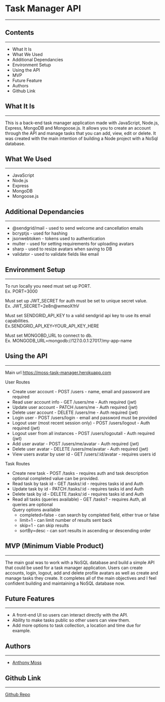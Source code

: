 # Task Manager API
---

## Contents
--- 
  * What It Is
  * What We Used
  * Additional Dependancies
  * Environment Setup
  * Using the API
  * MVP
  * Future Feature
  * Authors
  * Github Link

## What It Is
---
This is a back-end task manager application made with JavaScript, Node.js, Express, MongoDB and Mongoose.js. It allows you to create
an account through the API and manage tasks that you can add, view, edit or delete. It was created with the main intention of building
a Node project with a NoSql database.

## What We Used
---
  * JavaScript
  * Node.js
  * Express
  * MongoDB
  * Mongoose.js


## Additional Dependancies
---
  * @sendgrid/mail - used to send welcome and cancellation emails
  * bcryptjs - used for hashing
  * jsonwebtoken - tokens used to authentication
  * multer - used for setting requirements for uploading avatars
  * sharp - used to resize avatars when saving to DB
  * validator - used to validate fields like email

## Environment Setup
---
To run locally you need must set up PORT. <br>
Ex. PORT=3000 <br>

Must set up JWT_SECRET for auth must be set to unique secret value. <br>
Ex. JWT_SECRET=2e8n@wmeoX!hV <br>

Must set SENDGRID_API_KEY to a valid sendgrid api key to use its email capabilities. <br>
Ex.SENDGRID_API_KEY=YOUR_API_KEY_HERE <br>

Must set MONGOBD_URL to connect to db. <br>
Ex. MONGODB_URL=mongodb://127.0.0.1:27017/my-app-name <br>

## Using the API
---
Main url https://moss-task-manager.herokuapp.com

User Routes
* Create user account - POST /users - name, email and password are required
* Read user account info - GET /users/me - Auth required (jwt)
* Update user account - PATCH /users/me - Auth required (jwt)
* Delete user account - DELETE /users/me - Auth required (jwt) 
* Login user - POST /users/login - email and password must be provided 
* Logout user (most recent session only) - POST /users/logout - Auth required (jwt)
* Logout user from all instances - POST /users/logoutall - Auth required (jwt)
* Add user avatar - POST /users/me/avatar - Auth required (jwt)
* Delete user avatar - DELETE /users/me/avatar - Auth required (jwt)
* View users avatar by user id - GET /users/:id/avatar - requires users id 

Task Routes
* Create new task - POST /tasks - requires auth and task description optional completed value can be provided.
* Read task by task id - GET /tasks/:id - requires tasks id and Auth
* Update task by id - PATCH /tasks/:id - requires tasks id and Auth
* Delete task by id - DELETE /tasks/:id - requires tasks id and Auth
* Read all tasks (queries available) - GET /tasks? - requires Auth, all queries are optional<br>
Query options available <br>
   - completed=false - can search by completed field, either true or false<br>
   - limit=1 - can limit number of results sent back<br>
   - skip=1 - can skip results<br>
   - sortBy=desc - can sort results in ascending or descending order<br>
   

## MVP (Minimum Viable Product)
---  
The main goal was to work with a NoSQL database and build a simple API that could be used for a task manager application. Users
can create accounts, login, logout, add and delete profile avatars as well as create and manage tasks they create. It completes
all of the main objectives and I feel confident building and maintaining a NoSQL database now.
  
  
## Future Features
---
  * A front-end UI so users can interact directly with the API.
  * Ability to make tasks public so other users can view them.
  * Add more options to task collection, a location and time due for example.

  
## Authors
---
  * [Anthony Moss](https://github.com/Anthony-Moss)


## Github Link
---
[Github Repo](https://github.com/Anthony-Moss/udemy-node.js-course-task-manager)
